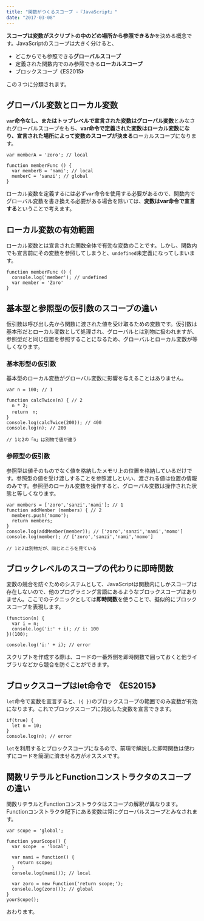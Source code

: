 ```yaml
---
title: "関数がつくるスコープ -『JavaScript』"
date: "2017-03-08"
---
```


**スコープは変数がスクリプトの中のどの場所から参照できるか**を決める概念です。JavaScriptのスコープは大きく分けると、

- どこからでも参照できる**グローバルスコープ**
- 定義された関数内でのみ参照できる**ローカルスコープ**
- ブロックスコープ《ES2015》

この３つに分類されます。

## グローバル変数とローカル変数

**`var`命令なし、またはトップレベルで宣言された変数はグローバル変数**とみなされグローバルスコープをもち、**var命令で定義された変数はローカル変数になり、宣言された場所によって変数のスコープが決まる**ローカルスコープになります。

```
var memberA = 'zoro'; // local

function memberFunc () {
  var memberB = 'nami'; // local
  memberC = 'sanzi'; // global
}

```

ローカル変数を定義するには必ず`var`命令を使用する必要があるので、関数内でグローバル変数を書き換える必要がある場合を除いては、**変数はvar命令で宣言する**ということで考えます。

## ローカル変数の有効範囲

ローカル変数とは宣言された関数全体で有効な変数のことです。しかし、関数内でも宣言前にその変数を参照してしまうと、`undefined`未定義になってしまいます。

```
function memberFunc () {
  console.log('member'); // undefined
  var member = 'Zoro'
}

```

## 基本型と参照型の仮引数のスコープの違い

仮引数は呼び出し先から関数に渡された値を受け取るための変数です。仮引数は基本形だとローカル変数として処理され、グローバルとは別物に扱われますが、参照型だと同じ位置を参照することになるため、グローバルとローカル変数が等しくなります。

### 基本形型の仮引数

基本型のローカル変数がグローバル変数に影響を与えることはありません。

```
var n = 100; // 1

function calcTwice(n) { // 2
  n * 2;
  return　n;
}
console.log(calcTwice(200)); // 400
console.log(n); // 200

// 1と2の「n」は別物で値が違う

```

### 参照型の仮引数

参照型は値そのものでなく値を格納したメモリ上の位置を格納しているだけです。参照型の値を受け渡しすることを参照渡しといい、渡される値は位置の情報のみです。参照型のローカル変数を操作すると、グローバル変数は操作された状態と等しくなります。

```
var members = ['zoro','sanzi','nami']; // 1
function addMenber (members) { // 2
  members.push('momo');
  return members;
}
console.log(addMember(member)); // ['zoro','sanzi','nami','momo']
console.log(member); // ['zoro','sanzi','nami','momo']

// 1と2は別物だが、同じところを見ている

```

## ブロックレベルのスコープの代わりに即時関数

変数の競合を防ぐためのシステムとして、JavaScriptは関数内にしかスコープは存在しないので、他のプログラミング言語にあるようなブロックスコープはありません。ここでのテクニックとしては**即時関数**を使うことで、擬似的にブロックスコープを表現します。

```
(function(n) {
  var i = n;
  console.log('i:' + i); // i: 100
})(100);

console.log('i:' + i); // error

```

スクリプトを作成する際は、コードの一番外側を即時関数で囲っておくと他ライブラリなどから競合を防ぐことができます。

## ブロックスコープはlet命令で　《ES2015》

`let`命令で変数を宣言すると、`({ })`のブロックスコープの範囲でのみ変数が有効になります。これでブロックスコープに対応した変数を宣言できます。

```
if(true) {
  let n = 10;
}
console.log(n); // error
```

`let`を利用するとブロックスコープになるので、前項で解説した即時関数は使わずにコードを簡潔に済ませる方がオススメです。

## 関数リテラルとFunctionコンストラクタのスコープの違い

関数リテラルとFunctionコンストラクタはスコープの解釈が異なります。Functionコンストラクタ配下にある変数は常にグローバルスコープとみなされます。

```
var scope = 'global';

function yourScope() {
  var scope  = 'local';

  var nami = function() {
    return scope;
  }
  console.log(nami()); // local

  var zoro = new Function('return scope;');
  console.log(zoro()); // global
}
yourScope();
```

おわります。
